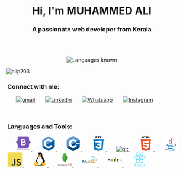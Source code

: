 
<h1 align="center">Hi, I'm MUHAMMED ALI    
</h1>
<h3 align="center">A passionate web developer from Kerala</h3>

<br>
<br>
<p align="center">    <img alt="Languages known" src="https://github-readme-streak-stats.herokuapp.com?user=alip703&show_icons=true&theme=react&hide_border=true&bg_color=0D1117&date_format=M%20j%5B%2C%20Y%5D"/></p>
<p align="left"> &#8287;&#8287;&#8287;&#8287;&#8287;<img src="https://komarev.com/ghpvc/?username=alip703&label=Profile%20views&color=0e75b6&style=flat"
    alt="alip703" /> </p>



<h3 align="left">&#8287;&#8287;&#8287;&#8287;&#8287;Connect with me:</h3>

<p align="left">
    &#8287;&#8287;&#8287;&#8287;&#8287;
    &#8287;&#8287;&#8287;&#8287;&#8287;
   <a target="_blank" href="mailto:muhammedalip703@gmail.com"><img width="32px" alt="gmail" title="gmail"
      src="https://upload.wikimedia.org/wikipedia/commons/7/7e/Gmail_icon_%282020%29.svg"></a>
   &#8287;&#8287;&#8287;&#8287;&#8287;
  <a target="_blank" href="https://linkedin.com/in/muhammed-ali-997245237"><img width="32px" alt="Linkedin"
      title="Linkedin" src="https://cdn-icons-png.flaticon.com/512/145/145807.png"></a>
  &#8287;&#8287;&#8287;&#8287;&#8287;
  <a target="_blank" href="https://wa.me/+917510642603"><img width="32px" alt="Whatsapp" title="Whatsapp"
      src="https://cdn-icons-png.flaticon.com/512/220/220236.png" /></a>  
  &#8287;&#8287;&#8287;&#8287;&#8287;
<a target="_blank" href="https://www.instagram.com/muhammed_ali7o3/"><img width="32px" alt="Instagram" title="Instagram"
      src="https://cdn-icons-png.flaticon.com/512/174/174855.png" /></a>
</p>
<br>
<h3 align="left">&#8287;&#8287;&#8287;&#8287;&#8287;Languages and Tools:</h3>
<p align="left">
    &#8287;&#8287;&#8287;&#8287;&#8287;
    &#8287;&#8287;&#8287;&#8287;&#8287;
    <a href="https://getbootstrap.com" target="_blank" rel="noreferrer">
        <img src="https://raw.githubusercontent.com/devicons/devicon/master/icons/bootstrap/bootstrap-plain-wordmark.svg"
      alt="bootstrap" width="40" height="40" />
    </a>
      &#8287;&#8287;&#8287;&#8287;&#8287;
    <a href="https://www.cprogramming.com/" target="_blank" rel="noreferrer">
        <img src="https://raw.githubusercontent.com/devicons/devicon/master/icons/c/c-original.svg"
      alt="c" width="40" height="40" />
    </a>
    &#8287;&#8287;&#8287;&#8287;&#8287;
    <a href="https://www.w3schools.com/cpp/" target="_blank" rel="noreferrer">
        <img src="https://raw.githubusercontent.com/devicons/devicon/master/icons/cplusplus/cplusplus-original.svg"
        alt="cplusplus" width="40" height="40" />
    </a>
    &#8287;&#8287;&#8287;&#8287;&#8287;
    <a href="https://www.w3schools.com/css/" target="_blank"  rel="noreferrer">
        <img src="https://raw.githubusercontent.com/devicons/devicon/master/icons/css3/css3-original-wordmark.svg" alt="css3"
          width="40" height="40" />
    </a>
    &#8287;&#8287;&#8287;&#8287;&#8287;
    <a href="https://git-scm.com/" target="_blank" rel="noreferrer">
        <img src="https://www.vectorlogo.zone/logos/git-scm/git-scm-icon.svg" alt="git" width="40" height="40" /> 
    </a>
    &#8287;&#8287;&#8287;&#8287;&#8287;
    <a href="https://www.w3.org/html/" target="_blank" rel="noreferrer"> 
        <img src="https://raw.githubusercontent.com/devicons/devicon/master/icons/html5/html5-original-wordmark.svg"
            alt="html5" width="40" height="40" /> 
    </a>
    &#8287;&#8287;&#8287;&#8287;&#8287;
    <a href="https://www.java.com" target="_blank" rel="noreferrer">
        <img src="https://raw.githubusercontent.com/devicons/devicon/master/icons/java/java-original.svg" alt="java" width="40"
            height="40" />
    </a>
    &#8287;&#8287;&#8287;&#8287;&#8287;
    <a href="https://developer.mozilla.org/en-US/docs/Web/JavaScript" target="_blank"  rel="noreferrer"> 
        <img      src="https://raw.githubusercontent.com/devicons/devicon/master/icons/javascript/javascript-original.svg"
            alt="javascript" width="40" height="40" />
    </a>
    &#8287;&#8287;&#8287;&#8287;&#8287;
    <a href="https://www.linux.org/" target="_blank" rel="noreferrer">
        <img src="https://raw.githubusercontent.com/devicons/devicon/master/icons/linux/linux-original.svg" alt="linux"
         width="40" height="40" />
    </a>
    &#8287;&#8287;&#8287;&#8287;&#8287;
    <a href="https://www.mongodb.com/" target="_blank" rel="noreferrer"> 
        <img src="https://raw.githubusercontent.com/devicons/devicon/master/icons/mongodb/mongodb-original-wordmark.svg"
        alt="mongodb" width="40" height="40" />
    </a>
    &#8287;&#8287;&#8287;&#8287;&#8287;
    <a href="https://www.mysql.com/" target="_blank" rel="noreferrer">
     <img src="https://raw.githubusercontent.com/devicons/devicon/master/icons/mysql/mysql-original-wordmark.svg"
      alt="mysql" width="40" height="40" />
    </a>
    &#8287;&#8287;&#8287;&#8287;&#8287;
    <a href="https://nodejs.org" target="_blank" rel="noreferrer">
        <img src="https://raw.githubusercontent.com/devicons/devicon/master/icons/nodejs/nodejs-original-wordmark.svg"
        alt="nodejs" width="40" height="40" />
    </a>
    &#8287;&#8287;&#8287;&#8287;&#8287;
    <a href="https://reactjs.org/" target="_blank" rel="noreferrer"> 
        <img src="https://raw.githubusercontent.com/devicons/devicon/master/icons/react/react-original-wordmark.svg"
      alt="react" width="40" height="40" />
    </a>
</p>




